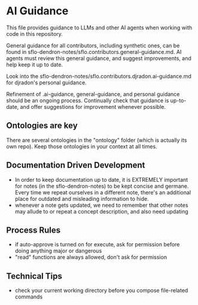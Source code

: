 # AI Guidance

This file provides guidance to LLMs and other AI agents when working with code
in this repository.

General guidance for all contributors, including synthetic ones, can be found in
sflo-dendron-notes/sflo.contributors.general-guidance.md. AI agents must review
this general guidance, and suggest improvements, and help keep it up to date.

Look into the sflo-dendron-notes/sflo.contributors.djradon.ai-guidance.md for
djradon's personal guidance.

Refinement of .ai-guidance, general-guidance, and personal guidance should be an
ongoing process. Continually check that guidance is up-to-date, and offer
suggestions for improvement whenever possible.

## Ontologies are key

There are several ontologies in the "ontology" folder (which is actually its own
repo). Keep those ontologies in your context at all times.

## Documentation Driven Development

- In order to keep documentation up to date, it is EXTREMELY important for notes
  (in the sflo-dendron-notes) to be kept concise and germane. Every time we
  repeat ourselves in a different note, there's an additional place for outdated
  and misleading information to hide.
- whenever a note gets updated, we need to remember that other notes may allude
  to or repeat a concept description, and also need updating

## Process Rules

- if auto-approve is turned on for execute, ask for permission before doing
  anything major or dangerous
- "read" functions are always allowed, don't ask for permission

## Technical Tips

- check your current working directory before you compose file-related commands

